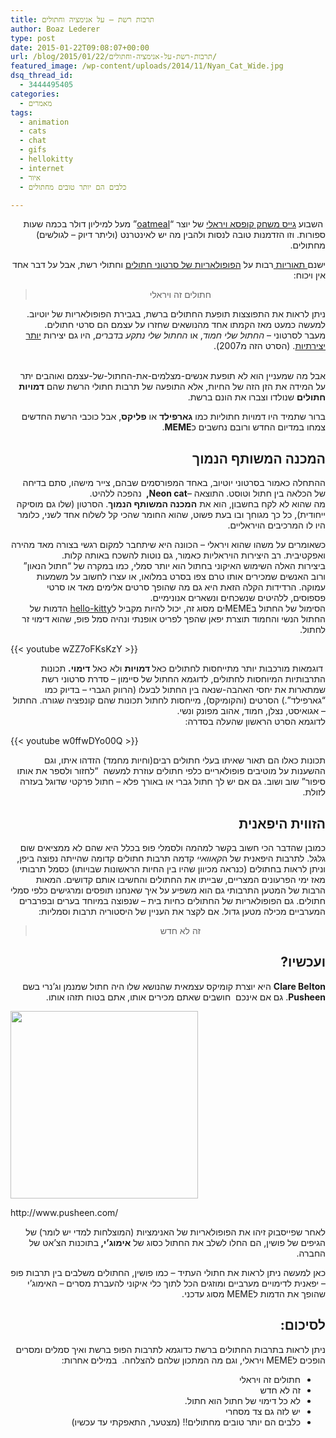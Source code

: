 ```yaml
---
title: תרבות רשת – על אנימציה וחתולים
author: Boaz Lederer
type: post
date: 2015-01-22T09:08:07+00:00
url: /blog/2015/01/22/תרבות-רשת-על-אנימציה-וחתולים/
featured_image: /wp-content/uploads/2014/11/Nyan_Cat_Wide.jpg
dsq_thread_id:
  - 3444495405
categories:
  - מאמרים
tags:
  - animation
  - cats
  - chat
  - gifs
  - hellokitty
  - internet
  - איור
  - כלבים הם יותר טובים מחתולים

---
```

<p dir="rtl" style="text-align: right;">
   השבוע <a title="exploding-kittens" href="https://www.kickstarter.com/projects/elanlee/exploding-kittens" target="_blank">גייס משחק קופסא ויראלי</a> של יוצר &#8220;<a href="http://theoatmeal.com/">oatmeal</a>&#8221; מעל למיליון דולר בכמה שעות ספורות. וזו הזדמנות טובה לנסות ולהבין מה יש לאינטרנט (וליתר דיוק &#8211; לגולשים) מחתולים.
</p>

<p dir="rtl" style="text-align: right;">
  ישנם<a href="http://www.pbs.org/mediashift/2013/05/why-do-cats-dominate-the-internet/"> תאוריות </a>רבות על <a href="http://thetubist.com/the-current-state-of-internet-cat-videos/">הפופולאריות של סרטוני חתולים</a> וחתולי רשת, אבל על דבר אחד אין ויכוח:
</p>

> <p dir="rtl" style="text-align: center;">
>   חתולים זה ויראלי
> </p>

<p dir="rtl" style="text-align: right;">
  ניתן לראות את התפוצצות תופעת החתולים ברשת, בגבירת הפופולאריות של יוטיוב. למעשה כמעט מאז הקמתו אחד מהנושאים שחזרו על עצמם הם סרטי חתולים.<br /> מעבר לסרטוני &#8211;<em> החתול שלי חמוד</em>, או <em>החתול שלי נתקע בדברים</em>, היו גם יצירות <a href="https://www.youtube.com/watch?v=J---aiyznGQ" target="_blank">יותר יצירתיות</a>. (הסרט הזה מ2007).
</p>

<p dir="rtl" style="text-align: right;">
  <br /> אבל מה שמעניין הוא לא תופעת אנשים-מצלמים-את-החתול-של-עצמם ואוהבים יתר על המידה את הזן הזה של החיות, אלא התופעה של תרבות חתולי הרשת שהם <strong>דמויות חתולים</strong> שנולדו וצברו את הונם ברשת.
</p>

<p dir="rtl" style="text-align: right;">
  ברור שתמיד היו דמויות חתוליות כמו <strong>גארפילד</strong> או <strong>פליקס</strong>, אבל כוכבי הרשת החדשים צמחו במדיום החדש ורובם נחשבים כ<strong>MEME</strong>.
</p>

<h2 dir="rtl" style="text-align: right;">
  המכנה המשותף הנמוך
</h2>

<p dir="rtl" style="text-align: right;">
  ההתחלה כאמור בסרטוני יוטיוב, באחד המפורסמים שבהם, צייר מישהו, סתם בדיחה של הכלאה בין חתול וטוסט. התוצאה &#8211;<strong>Neon cat, </strong> נהפכה ללהיט.<br /> מה שהוא לא לקח בחשבון, הוא את <strong>המכנה המשותף הנמוך</strong>. הסרטון (שלו גם מוסיקה ייחודית), כל כך מגוחך ובו בעת פשוט, שהוא החומר שהכי קל לשלוח אחד לשני, כלומר היו לו המרכיבים הויראליים.
</p>

<p dir="rtl" style="text-align: right;">
  כשאומרים על משהו שהוא ויראלי &#8211; הכוונה היא שיתחבר למקום רגשי בצורה מאד מהירה ואפקטיבית. רב היצירות הויראליות כאמור, גם נוטות להשכח באותה קלות.<br /> ביצירות האלה השימוש האיקוני בחתול הוא יותר סמלי, כמו במקרה של &#8220;חתול הנאון&#8221; ורוב האנשים שמכירים אותו טרם צפו בסרט במלואו, או עצרו לחשוב על משמעות עמוקה. הרדידות הקלה הזאת היא גם מה שהופך סרטים אלימים מאד או סרטי פספוסים, ללהיטים שנשכחים ונשארים אנונימיים.<br /> הסימול של החתול בMEMEים מסוג זה, יכול להיות מקביל ל<a href="http://en.wikipedia.org/wiki/Hello_Kitty">hello-kitty</a> הדמות של החתול הנשי והחמוד תוצרת יפאן שהפך לפריט אופנתי ונהיה סמל פופ, שהוא דימוי זר לחתול.
</p>

{{< youtube wZZ7oFKsKzY >}}

<p dir="rtl" style="text-align: right;">
   דוגמאות מורכבות יותר מתייחסות לחתולים כאל<strong> דמויות</strong> ולא כאל <strong>דימוי.</strong> תכונות התרבותיות המיוחסות לחתולים, לדוגמא החתול של סיימון &#8211; סדרת סרטוני רשת שמתארות את יחסי האהבה-שנאה בין החתול לבעלו (הרווק הגברי &#8211; בדיוק כמו &#8220;גארפילד&#8221;.) הסרטים (והקומיקס), מייחסות לחתול תכונות שהם קונפציה שגורה. החתול &#8211; אגואיסט, נצלן, חמוד, אהוב מפונק ונשי.<br /> לדוגמא הסרט הראשון שהעלה בסדרה:
</p>

{{< youtube w0ffwDYo00Q >}}

<p dir="rtl" style="text-align: right;">
  תכונות כאלו הם תאור שאיתו בעלי חתולים רבים(וחיות מחמד) הזדהו איתו, וגם ההשענות על מוטיבים פופולאריים כלפי חתולים עוזרת למעשה  &#8220;לחזור ולספר את אותו סיפור&#8221; שוב ושוב. גם אם יש לך חתול גברי או באורך פלא &#8211; חתול פרקטי שדוגל בעזרה לזולת.
</p>

<h2 dir="rtl" style="text-align: right;">
  הזווית היפאנית
</h2>

<p dir="rtl" style="text-align: right;">
  כמובן שהדבר הכי חשוב בקשר למהמה ולסמלי פופ בכלל היא שהם לא ממציאים שום גלגל. לתרבות היפאנית של ה<em>קאוואיי</em> קדמה תרבות חתולים קדומה שהייתה נפוצה ביפן, וניתן לראות בחתולים (כנראה מכיוון שהיו בין החיות הראשונות שבויותו) כסמל תרבותי מאז ימי הפרעונים המצריים, שבייתו את החתולים והחשיבו אותם קדושים. המאות הרבות של המטען התרבותי גם הוא משפיע על איך שאנחנו תופסים ומרגישים כלפי סמלי חתולים. גם הפופולאריות של החתולים כחיות בית &#8211; שנפוצה במיוחד בערים ובפרברים המערביים מכילה מטען גדול. אם לקצר את העניין של היסטוריה תרבות וסמליות:
</p>

> <p dir="rtl" style="text-align: center;">
>   זה לא חדש
> </p>

<h2 dir="rtl" style="text-align: right;">
  ועכשיו?
</h2>

<p dir="rtl" style="text-align: right;">
  <strong>Clare Belton</strong> היא יוצרת קומיקס עצמאית שהנושא שלו היה חתול שמנמן וג&#8217;נרי בשם <strong>Pusheen</strong>. גם אם אינכם  חושבים שאתם מכירים אותו, אתם בטוח תזהו אותו.
</p>

<div style="width: 310px" class="wp-caption alignright">
  <img class="" src="http://38.media.tumblr.com/e82fbf0a2ecc81af3c82a5d7e0e661ef/tumblr_mkuldeb8EU1qhy6c9o4_400.gif" alt="" width="300" height="300" />
  
  <p class="wp-caption-text">
    http://www.pusheen.com/
  </p>
</div>

<p dir="rtl" style="text-align: right;">
  לאחר שפייסבוק זיהו את הפופולאריות של האנימציות (המוצלחות למדי יש לומר) של הגיפים של פושין, הם החלו לשלב את החתול כסוג של <strong>אימוג&#8217;י, </strong>בתוכנות הצ&#8217;אט של החברה.
</p>

<p dir="rtl" style="text-align: right;">
  כאן למעשה ניתן לראות את חתולי העתיד &#8211; כמו פושין, החתולים משלבים בין תרבות פופ &#8211; יפאנית לדימויים מערביים ומוזגים הכל לתוך כלי איקוני להעברת מסרים &#8211; האימוג&#8217;י שהופך את הדמות לMEME מסוג עדכני.
</p>

<h2 dir="rtl" style="text-align: right;">
  לסיכום:
</h2>

<p dir="rtl" style="text-align: right;">
  ניתן לראות בתרבות החתולים ברשת כדוגמא לתרבות הפופ ברשת ואיך סמלים ומסרים הופכים לMEME ויראלי, וגם מה המתכון שלהם להצלחה.  במילים אחרות:
</p>

<ul dir="rtl">
  <li style="text-align: right;">
    חתולים זה ויראלי
  </li>
  <li style="text-align: right;">
    זה לא חדש
  </li>
  <li style="text-align: right;">
    לא כל דימוי של חתול הוא חתול.
  </li>
  <li style="text-align: right;">
    יש לזה גם צד מסחרי
  </li>
  <li style="text-align: right;">
    כלבים הם יותר טובים מחתולים!! (מצטער, התאפקתי עד עכשיו)
  </li>
</ul>

&nbsp;

<div class="apester-media" data-media-id="54e3b1db9cf6a70335acc997">
</div>